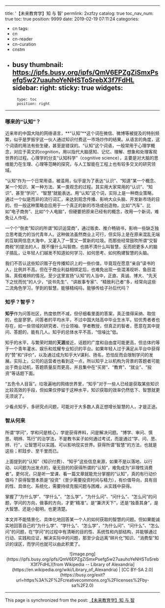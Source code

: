 
---
title: '【未来教育学】知 与 智'
permlink: 2xzfzy
catalog: true
toc_nav_num: true
toc: true
position: 9999
date: 2019-02-19 07:11:24
categories:
- cn
tags:
- cn
- cn-reader
- cn-curation
- cnstm
- busy
thumbnail: https://ipfs.busy.org/ipfs/QmV6EPZgZiSmxPsefg5w27uauhoYeNHSToSrebX3f7FdHL
sidebar:
    right:
        sticky: true
widgets:
    -
        type: toc
        position: right
---


### 哪来的“认知”？

近来年的中国大陆的网络语言，**“认知”**这个词在微信、微博等被提及的特别频繁，似乎是罗振宇这一伙人通过知识付费这一市场炒作的结果。从语言的角度，这个词语的用法有些生硬，甚至是错误的。“认知”这个词语，一般常用于心理学概念，对应于英文的cognition，用以指代大脑感知、记忆、理解、想象和处理客观世界的过程。心理学的分支“认知科学”（cognitive science），主要是对大脑的思维能力在生理、心理等范畴的探究，与人工智能在工程上也有较多交叉的研究领域。

“认知”作为一个日常用语，被滥用，似乎是为了表达“认识”、“知道”某一个概念、某一个知识、某一种方法、某一类观念的过程。其实用大家常用的“认识”、“知识”、甚至“学问”、“智慧”就能表达。用“认知”这个词，实际上是一种商业策略，通过一个似是而非的流行词汇，来达到观念传播、影响大众头脑、开发新市场的目的。但一般这种策略会应用于一个真正的新的市场或创造物，比如“汽车”、比如“电子商务”、比如“个人电脑”，但硬要把原来已经有的概念，改用一个新词，难免让人作呕。

一个个“倒卖”知识的所谓“知识运营商”，通过贩卖、推介畅销书，影响一些缺乏独立思考能力的当代青年人。这种做法虽然商业上可行，但实际上是在原来混乱无端的互联网信息大海中，又灌入了一筐又一筐新的垃圾。而那些经常鼓吹所谓“交智商税”的提法的人，既不懂什么叫智商，也搞不清什么叫智慧，反而把更多人的脑子搞乱，让年轻人们越发不知道如何学习、如何思考、如何构建智慧的头脑。

我们不否认这些知识贩子在传播知识上的一些价值，毕竟现在愿意“亲自”读书的人，比例并不高。但在于商业利益相绑定后，也难免出现一些混淆视听、鱼目混珠、真假难辨的情况。至少这里宣扬“认知”的人当中，正直、真诚、博大、“先天下之忧而忧”的人少，“说书先生”、“讲故事专家”、“精致利己者”多，经常向这些二流角色学习，学到的智慧，能够精纯吗，能够传给子孙后代吗？

### 知乎？智乎？

**知乎**作为问答社区，热度依然不减，但仔细看里面的答案，真正值得采纳、取信的，也是寥寥。问答者的平均水平，不过中国大陆高中毕业生水平。较优秀者者也存在，如一些领域的研究者、行业领袖、学者教授，但真正的智者，愿意在其中提问、答题的，能有几人。知乎的总体水平不高，“信噪比”低。

知乎的水平，与繁荣时期的**天涯**接近，话题的广度和自由度可能更高，但总体约等于一个青年灌水、娱乐和炫耀专业知识的平台。如果年轻人过于满足从平台中获得的“赞”和“评价”，以及通过成为知乎大V谋利、扬名，恐怕反而会限制学问的发展。实际上，公司的运营者也看到这一点，所以知乎上以机构为背景的答题者可能出于商业动机，答题质量反而更高，并且集中在“买房”、“教育”、“就业”、“投资”等话题下面。

“五色令人目盲”。垃圾遍地的网络世界里，“知乎”对于一些人已经是获取某些知识比较高效的手段，但如果仅停留于这种水平，知识获取的效率仍然低下、智慧就更无须说了。

少看点知乎，多研究点问题，可能对于大多数人真正想增长智慧的人，才是正途。

### 智从何来

所谓“学问”，学和问是核心，学是获得养料，问是解决问题。“博学、审问、慎思、明辨、笃行”的治学法，不是教书呆子如何通过考试，而是通过“学、问、思、辨、行”，让智慧可以实践、可以影响现实世界。获得所谓“智慧”的方法，也就是这些；积跬步、至千里而已。

上面提到的“认知”（知识付费）、“知乎”这些信息来源，如果不是以落地、以行动、以问题为出发点的，毫无目的的获得所谓的“认知”，难免成为“非理性消费者”。更何况，只是听一堂课、看一篇文章就能充分掌握的“认知”，真的有行动价值吗？获得智慧本质是“投资”（至少需要投资时间与精力），有价值导向，具有目的性、具体化、系统化，需要持续克服问题与困难，从实践中获得。

掌握了“为什么学”、“学什么”、“怎么学”，“为什么问”、“问什么”、“怎么问”的问题，学问的方向，做事的方向，才更“精准”。是“兼济天下”，还是“独善其身”，是大智慧、还是小聪明，也更清楚。

本文并不能情景化、具体化地回答某一个人的如何获取的智慧的问题。但如果能诚实地回答自己的“为什么学”、“学什么”、“怎么学”，“为什么问”、“问什么”、“怎么问”的问题，在“学问”的过程中有清晰的目的性、系统性和内部结构，并能够通过行动、实践和应证，解决实际中的问题，那至少会远离“碎片化”知识、“消费型”知识的误区，而学问也就可以由此积累了。

<center>
![image.png](https://ipfs.busy.org/ipfs/QmV6EPZgZiSmxPsefg5w27uauhoYeNHSToSrebX3f7FdHL)
​[from Wikipedia -- Library of Alexandria](https://en.wikipedia.org/wiki/Library_of_Alexandria) | [CC BY-SA 2.0​](https://busy.org/exit?url=https%3A%2F%2Fcreativecommons.org%2Flicenses%2Fby-sa%2F2.0)
</center>


- - -

This page is synchronized from the post: [【未来教育学】知 与 智](https://steemit.com/@robertyan/2xzfzy)
